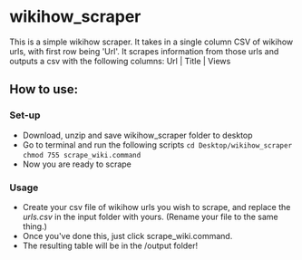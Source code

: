 # wikihow_scraper
This is a simple wikihow scraper. It takes in a single column CSV of wikihow urls, with first row being 'Url'. It scrapes information from those urls and outputs a csv with the following columns:
Url | Title | Views

## How to use:

### Set-up

* Download, unzip and save wikihow_scraper folder to desktop
* Go to terminal and run the following scripts
`cd Desktop/wikihow_scraper`
`chmod 755 scrape_wiki.command`
* Now you are ready to scrape

### Usage
* Create your csv file of wikihow urls you wish to scrape, and replace the *urls.csv* in the input folder with yours. (Rename your file to the same thing.)
* Once you've done this, just click scrape_wiki.command.
* The resulting table will be in the /output folder!
